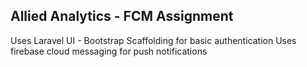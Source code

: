 ## Allied Analytics - FCM Assignment

Uses Laravel UI - Bootstrap Scaffolding for basic authentication
Uses firebase cloud messaging for push notifications
